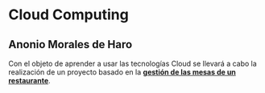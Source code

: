 # Cloud Computing
## Anonio Morales de Haro

Con el objeto de aprender a usar las tecnologías Cloud se llevará a cabo la realización de un proyecto basado en la 
[**gestión de las mesas de un restaurante**](https://antmordhar.github.io/ProyectoCC/).


